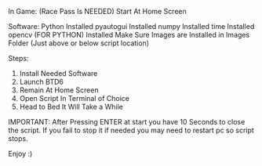 In Game: 
(Race Pass Is NEEDED)
Start At Home Screen

Software:
Python Installed
pyautogui Installed
numpy Installed
time Installed
opencv (FOR PYTHON) Installed
Make Sure Images are Installed in Images Folder (Just above or below script location)

Steps:
1. Install Needed Software
2. Launch BTD6
3. Remain At Home Screen
4. Open Script In Terminal of Choice
5. Head to Bed It Will Take a While


IMPORTANT:
After Pressing ENTER at start you have 10 Seconds to close the script. 
If you fail to stop it if needed you may need to restart pc so script stops.

Enjoy :)
